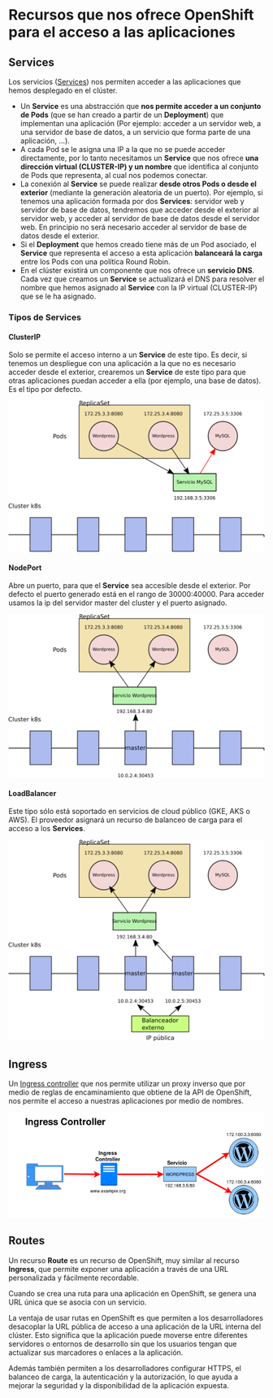 # Recursos que nos ofrece OpenShift para el acceso a las aplicaciones

## Services

Los servicios ([Services](https://kubernetes.io/docs/concepts/services-networking/service/)) nos permiten acceder a las aplicaciones que hemos desplegado en el clúster.

* Un **Service** es una abstracción que **nos permite acceder a un conjunto de Pods** (que se han creado a partir de un **Deployment**) que implementan una aplicación (Por ejemplo: acceder a un servidor web, a una servidor de base de datos, a un servicio que forma parte de una aplicación, ...).
* A cada Pod se le asigna una IP a la que no se puede acceder directamente, por lo tanto necesitamos un **Service** que nos ofrece **una dirección virtual (CLUSTER-IP) y un nombre** que identifica al conjunto de Pods que representa, al cual nos podemos conectar.
* La conexión al **Service** se puede realizar **desde otros Pods o desde el exterior** (mediante la generación aleatoria de un puerto). Por ejemplo, si tenemos una aplicación formada por dos **Services**: servidor web y servidor de base de datos, tendremos que acceder desde el exterior al servidor web, y acceder al servidor de base de datos desde el servidor web. En principio no será necesario acceder al servidor de base de datos desde el exterior.
* Si el **Deployment** que hemos creado tiene más de un Pod asociado, el **Service** que representa el acceso a esta aplicación **balanceará la carga** entre los Pods con una política Round Robin.
* En el clúster existirá un componente que nos ofrece un **servicio DNS**. Cada vez que creamos un **Service** se actualizará el DNS para resolver el nombre que hemos asignado al **Service** con la IP virtual (CLUSTER-IP) que se le ha asignado.

### Tipos de Services

#### ClusterIP

Solo se permite el acceso interno a un **Service** de este tipo. Es decir, si tenemos un despliegue con una aplicación a la que no es necesario acceder desde el exterior, crearemos un **Service** de este tipo para que otras aplicaciones puedan acceder a ella (por ejemplo, una base de datos). Es el tipo por defecto. 

![clusterip](img/clusterip.png)

#### NodePort

Abre un puerto, para que el **Service** sea accesible desde el exterior. Por defecto el puerto generado está en el rango de 30000:40000. Para acceder usamos la ip del servidor master del cluster y el puerto asignado.

![nodeport](img/nodeport.png)

#### LoadBalancer

Este tipo sólo está soportado en servicios de cloud público (GKE, AKS o AWS). El proveedor asignará un recurso de balanceo de carga para el acceso a los **Services**. 

![loadbalancer](img/loadbalancer.png)

## Ingress

Un [Ingress controller](https://kubernetes.io/docs/concepts/services-networking/ingress/) que nos permite utilizar un proxy inverso que por medio de reglas de encaminamiento que obtiene de la API de OpenShift, nos permite el acceso a nuestras aplicaciones por medio de nombres.

![ingress](img/ingress.png)

## Routes

Un recurso **Route** es un recurso de OpenShift, muy similar al recurso **Ingress**, que permite exponer una aplicación a través de una URL personalizada y fácilmente recordable.

Cuando se crea una ruta para una aplicación en OpenShift, se genera una URL única que se asocia con un servicio.

La ventaja de usar rutas en OpenShift es que permiten a los desarrolladores desacoplar la URL pública de acceso a una aplicación de la URL interna del clúster. Esto significa que la aplicación puede moverse entre diferentes servidores o entornos de desarrollo sin que los usuarios tengan que actualizar sus marcadores o enlaces a la aplicación.

Además también permiten a los desarrolladores configurar HTTPS, el balanceo de carga, la autenticación y la autorización, lo que ayuda a mejorar la seguridad y la disponibilidad de la aplicación expuesta.

